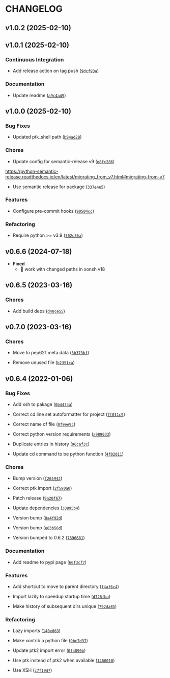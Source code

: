 # CHANGELOG


## v1.0.2 (2025-02-10)


## v1.0.1 (2025-02-10)

### Continuous Integration

- Add release action on tag push
  ([`9dcf93a`](https://github.com/jnoortheen/xontrib-hist-navigator/commit/9dcf93a8e458f05897a2ad645e327851fcd57544))

### Documentation

- Update readme
  ([`a9c4a49`](https://github.com/jnoortheen/xontrib-hist-navigator/commit/a9c4a49bae12c630aaedcca8be61dfc07e211801))


## v1.0.0 (2025-02-10)

### Bug Fixes

- Updated ptk_shell path
  ([`b94ad28`](https://github.com/jnoortheen/xontrib-hist-navigator/commit/b94ad28b03b4c5d430e7817932b89deb10cbf186))

### Chores

- Update config for semantic-release v9
  ([`e8fc286`](https://github.com/jnoortheen/xontrib-hist-navigator/commit/e8fc286561440b49fb6ca0ac70684d4ec43caaa2))

https://python-semantic-release.readthedocs.io/en/latest/migrating_from_v7.html#migrating-from-v7

- Use semantic release for package
  ([`337e4e5`](https://github.com/jnoortheen/xontrib-hist-navigator/commit/337e4e56c2dbbd58424581bfbfc040b6cb8d9d0f))

### Features

- Configure pre-commit hooks
  ([`90504cc`](https://github.com/jnoortheen/xontrib-hist-navigator/commit/90504cc163d1f1f36f90fbf2f0190b03b89b798e))

### Refactoring

- Require python >= v3.9
  ([`702c36a`](https://github.com/jnoortheen/xontrib-hist-navigator/commit/702c36a6d9d5ddef4674b034013ef30c68c2ab5d))


## v0.6.6 (2024-07-18)
  - __Fixed__
    + 🐞 work with changed paths in xonsh v18

## v0.6.5 (2023-03-16)

### Chores

- Add build deps
  ([`d40ce55`](https://github.com/jnoortheen/xontrib-hist-navigator/commit/d40ce55298b323f00c726fd6d7e430fc43bea385))


## v0.7.0 (2023-03-16)

### Chores

- Move to pep621 meta data
  ([`3b373bf`](https://github.com/jnoortheen/xontrib-hist-navigator/commit/3b373bff353558e9da8c1ab9c162fa1034719d28))

- Remove unused file
  ([`b2351ca`](https://github.com/jnoortheen/xontrib-hist-navigator/commit/b2351ca851e6de8a7c717ef47944c53440b04e1c))


## v0.6.4 (2022-01-06)

### Bug Fixes

- Add xsh to pakage
  ([`0b4474a`](https://github.com/jnoortheen/xontrib-hist-navigator/commit/0b4474a7fe3b0c76c9faa83a65ceaa816b2a43e9))

- Correct cd line set autoformatter for project
  ([`7f011c9`](https://github.com/jnoortheen/xontrib-hist-navigator/commit/7f011c955e8c87b3721fb3aa39532efc64463dfe))

- Correct name of file
  ([`0f9ee9c`](https://github.com/jnoortheen/xontrib-hist-navigator/commit/0f9ee9ccf4029b3fd0c4c59bc666d11ed0241301))

- Correct python version requirements
  ([`a989033`](https://github.com/jnoortheen/xontrib-hist-navigator/commit/a9890336515faf1829f79e34577e8b4acc19533f))

- Duplicate entries in history
  ([`96caf3c`](https://github.com/jnoortheen/xontrib-hist-navigator/commit/96caf3c3129bbad6488ab3819450aa829f0e9df2))

- Update cd command to be python function
  ([`4f02011`](https://github.com/jnoortheen/xontrib-hist-navigator/commit/4f02011ca122d5db81c4764ff5bf62fc8f96f220))

### Chores

- Bump version
  ([`f265942`](https://github.com/jnoortheen/xontrib-hist-navigator/commit/f265942e323d6024394bdd735abff5cfb72dabcc))

- Correct ptk import
  ([`2f580a0`](https://github.com/jnoortheen/xontrib-hist-navigator/commit/2f580a0433fff25f025b2029da65f79f4d15fee1))

- Patch release
  ([`9a20f67`](https://github.com/jnoortheen/xontrib-hist-navigator/commit/9a20f67128219e25ae453373b0bdf52ffeb47a76))

- Update dependencies
  ([`30895b4`](https://github.com/jnoortheen/xontrib-hist-navigator/commit/30895b440df8108a6925a8a85f184f4d955f2121))

- Version bump
  ([`8a4f92d`](https://github.com/jnoortheen/xontrib-hist-navigator/commit/8a4f92d46d296f61b6a59ac8d2d3c921714c16f6))

- Version bump
  ([`e83b56d`](https://github.com/jnoortheen/xontrib-hist-navigator/commit/e83b56de4bc020078c4b8c71f5ffac2a90deb8f9))

- Version bumped to 0.6.2
  ([`7696681`](https://github.com/jnoortheen/xontrib-hist-navigator/commit/76966816404f870e500d341059d428c069047a78))

### Documentation

- Add readme to pypi page
  ([`66f3cf7`](https://github.com/jnoortheen/xontrib-hist-navigator/commit/66f3cf7b12648772e1e2c3cc56826cf9bd13e68a))

### Features

- Add shortcut to move to parent directory
  ([`f4af6c4`](https://github.com/jnoortheen/xontrib-hist-navigator/commit/f4af6c4483647d015df74a9686d91fad68eb89f9))

- Import lazily to speedup startup time
  ([`d726fba`](https://github.com/jnoortheen/xontrib-hist-navigator/commit/d726fbaa06a7ac9af33777d694a501532d13b7c7))

- Make history of subsequent dirs unique
  ([`792da85`](https://github.com/jnoortheen/xontrib-hist-navigator/commit/792da85b01c479b8e7129863a9964368f9b0ceac))

### Refactoring

- Lazy imports
  ([`140e863`](https://github.com/jnoortheen/xontrib-hist-navigator/commit/140e8637a41b81d88fb1c77cc6ec0c6d6752251c))

- Make xontrib a python file
  ([`9bc7d37`](https://github.com/jnoortheen/xontrib-hist-navigator/commit/9bc7d37afe0646fdf60d2921689c790d2bb8f439))

- Update ptk2 import error
  ([`0f4890b`](https://github.com/jnoortheen/xontrib-hist-navigator/commit/0f4890bc41a5004807aa52eb4b2c26aad3e97c8c))

- Use ptk instead of ptk2 when available
  ([`1460010`](https://github.com/jnoortheen/xontrib-hist-navigator/commit/1460010d3051af932b99c2bf52221fb9620c64c0))

- Use XSH
  ([`c7f19d7`](https://github.com/jnoortheen/xontrib-hist-navigator/commit/c7f19d71df82805fae7e0fd65b214ae70eb50e79))
